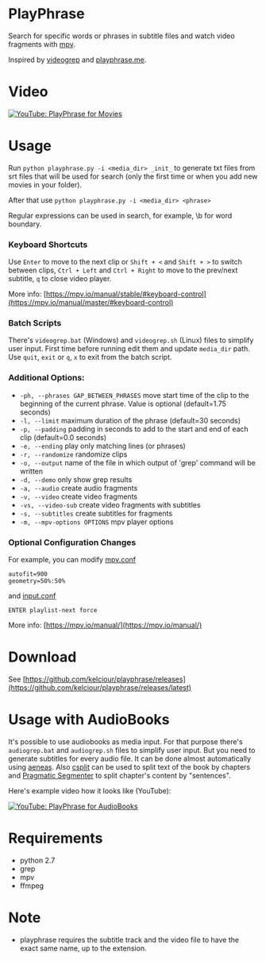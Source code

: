 # PlayPhrase

Search for specific words or phrases in subtitle files and watch video fragments with [mpv](https://mpv.io/).

Inspired by [videogrep](http://lav.io/2014/06/videogrep-automatic-supercuts-with-python/) and [playphrase.me](http://playphrase.me/).

# Video

[![YouTube: PlayPhrase for Movies](http://i.imgur.com/QZ9QSiO.png)](http://youtu.be/ciMEY3moATU)

# Usage

Run ```python playphrase.py -i <media_dir> _init_``` to generate txt files from srt files that will be used for search (only the first time or when you add new movies in your folder).

After that use 
```python playphrase.py -i <media_dir> <phrase>```

Regular expressions can be used in search, for example, \b for word boundary.

### Keyboard Shortcuts 

Use ```Enter``` to move to the next clip or ```Shift + <``` and ```Shift + >``` to switch between clips, ```Ctrl + Left``` and ```Ctrl + Right``` to move to the prev/next subtitle, ```q``` to close video player.

More info: [https://mpv.io/manual/stable/#keyboard-control](https://mpv.io/manual/master/#keyboard-control)

### Batch Scripts

There's ```videogrep.bat``` (Windows) and ```videogrep.sh``` (Linux) files to simplify user input. First time before running edit them and update ```media_dir``` path. Use ```quit```, ```exit``` or ```q```, ```x``` to exit from the batch script.

### Additional Options:

* ```-ph, --phrases GAP_BETWEEN_PHRASES``` 
move start time of the clip to the beginning of the current phrase. Value is optional (default=1.75 seconds)
* ```-l, --limit``` 
maximum duration of the phrase (default=30 seconds)
* ```-p, --padding``` 
padding in seconds to add to the start and end of each clip (default=0.0 seconds)
* ```-e, --ending``` 
play only matching lines (or phrases)
* ```-r, --randomize``` 
randomize clips
* ```-o, --output``` 
name of the file in which output of \'grep\' command will be written
* ```-d, --demo``` 
only show grep results
* ```-a, --audio```
create audio fragments
* ```-v, --video```
create video fragments
* ```-vs, --video-sub```
create video fragments with subtitles
* ```-s, --subtitles```
create subtitles for fragments
* ```-m, --mpv-options OPTIONS```
mpv player options

### Optional Configuration Changes

For example, you can modify [mpv.conf](https://mpv.io/manual/stable/#configuration-files)


```
autofit=900
geometry=50%:50%
```

and [input.conf](https://mpv.io/manual/stable/#interactive-control)


```
ENTER playlist-next force
```

More info: [https://mpv.io/manual/](https://mpv.io/manual/)

# Download

See [https://github.com/kelciour/playphrase/releases](https://github.com/kelciour/playphrase/releases/latest)

# Usage with AudioBooks

It's possible to use audiobooks as media input. For that purpose there's ```audiogrep.bat``` and ```audiogrep.sh``` files to simplify user input. But you need to generate subtitles for every audio file. It can be done almost automatically using [aeneas](https://github.com/readbeyond/aeneas). Also [csplit](https://en.wikipedia.org/wiki/Csplit) can be used to split text of the book by chapters and [Pragmatic Segmenter](https://github.com/diasks2/pragmatic_segmenter) to split chapter's content by "sentences".

Here's example video how it looks like (YouTube):

[![YouTube: PlayPhrase for AudioBooks](http://i.imgur.com/gUFXeVI.png)](https://youtu.be/LEyRfy7TsnE)

# Requirements

* python 2.7
* grep
* mpv
* ffmpeg

# Note

* playphrase requires the subtitle track and the video file to have the exact same name, up to the extension.

